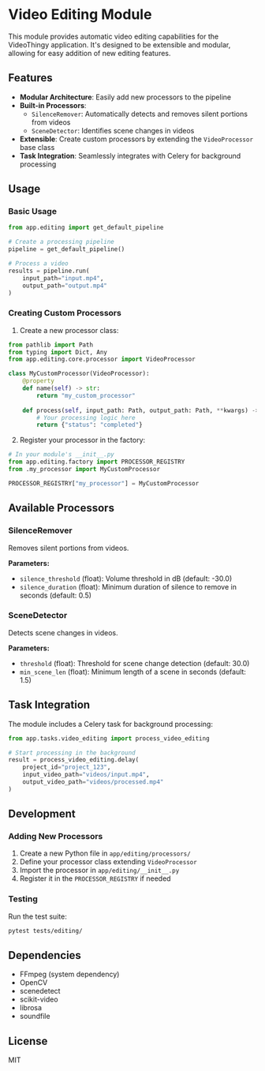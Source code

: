 # Video Editing Module

This module provides automatic video editing capabilities for the VideoThingy application. It's designed to be extensible and modular, allowing for easy addition of new editing features.

## Features

- **Modular Architecture**: Easily add new processors to the pipeline
- **Built-in Processors**:
  - `SilenceRemover`: Automatically detects and removes silent portions from videos
  - `SceneDetector`: Identifies scene changes in videos
- **Extensible**: Create custom processors by extending the `VideoProcessor` base class
- **Task Integration**: Seamlessly integrates with Celery for background processing

## Usage

### Basic Usage

```python
from app.editing import get_default_pipeline

# Create a processing pipeline
pipeline = get_default_pipeline()

# Process a video
results = pipeline.run(
    input_path="input.mp4",
    output_path="output.mp4"
)
```

### Creating Custom Processors

1. Create a new processor class:

```python
from pathlib import Path
from typing import Dict, Any
from app.editing.core.processor import VideoProcessor

class MyCustomProcessor(VideoProcessor):
    @property
    def name(self) -> str:
        return "my_custom_processor"
    
    def process(self, input_path: Path, output_path: Path, **kwargs) -> Dict[str, Any]:
        # Your processing logic here
        return {"status": "completed"}
```

2. Register your processor in the factory:

```python
# In your module's __init__.py
from app.editing.factory import PROCESSOR_REGISTRY
from .my_processor import MyCustomProcessor

PROCESSOR_REGISTRY["my_processor"] = MyCustomProcessor
```

## Available Processors

### SilenceRemover

Removes silent portions from videos.

**Parameters:**
- `silence_threshold` (float): Volume threshold in dB (default: -30.0)
- `silence_duration` (float): Minimum duration of silence to remove in seconds (default: 0.5)

### SceneDetector

Detects scene changes in videos.

**Parameters:**
- `threshold` (float): Threshold for scene change detection (default: 30.0)
- `min_scene_len` (float): Minimum length of a scene in seconds (default: 1.5)

## Task Integration

The module includes a Celery task for background processing:

```python
from app.tasks.video_editing import process_video_editing

# Start processing in the background
result = process_video_editing.delay(
    project_id="project_123",
    input_video_path="videos/input.mp4",
    output_video_path="videos/processed.mp4"
)
```

## Development

### Adding New Processors

1. Create a new Python file in `app/editing/processors/`
2. Define your processor class extending `VideoProcessor`
3. Import the processor in `app/editing/__init__.py`
4. Register it in the `PROCESSOR_REGISTRY` if needed

### Testing

Run the test suite:

```bash
pytest tests/editing/
```

## Dependencies

- FFmpeg (system dependency)
- OpenCV
- scenedetect
- scikit-video
- librosa
- soundfile

## License

MIT
